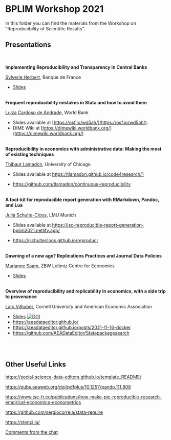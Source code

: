 # BPLIM Workshop 2021

In this folder you can find the materials from the Workshop on "Reproducibility of Scientific Results".


## Presentations

<br/>

**Implementing Reproducibility and Transparency in Central Banks**

[Sylverie Herbert](https://sylverieherbert.github.io/), Banque de France

- [Slides](https://github.com/BPLIM/Workshops/blob/master/BPLIM2021/Sylverie_Herbert_Slides.pdf)<br/><br/>

**Frequent reproducibility mistakes in Stata and how to avoid them**

[Luiza Cardoso de Andrade](https://luizaandrade.github.io/), World Bank

- Slides available at [https://osf.io/wd5ah/](https://osf.io/wd5ah/).
- DIME Wiki at [https://dimewiki.worldbank.org/](https://dimewiki.worldbank.org/)
<br/><br/>

**Reproducibility in economics with administrative data: Making the most of existing techniques**

[Thibaut Lamadon](https://www.lamadon.com/), University of Chicago

- Slides available at https://tlamadon.github.io/code4research/1

- https://github.com/tlamadon/continuous-reproducibility<br/><br/>

**A tool-kit for reproducible report generation with RMarkdown, Pandoc, and Lua** 

[Julia Schulte-Cloos](https://jschultecloos.github.io/), LMU Munich

- Slides available at https://jsc-reproducible-report-generation-bplim2021.netlify.app/

- https://jschultecloos.github.io/reproducr<br/><br/>

**Dawning of a new age? Replications Practices and Journal Data Policies**

[Marianne Saam](https://www.zbw.eu/en/marianne-saam), ZBW Leibniz Centre for Economics

- [Slides](https://github.com/BPLIM/Workshops/blob/master/BPLIM2021/Marianne_Saam_Slides.pdf)<br/><br/>

**Overview of reproducibility and replicability in economics, with a side trip to provenance**

[Lars Vilhuber](https://www.vilhuber.com/lars/), Cornell University and American Economic Association

- [Slides](https://doi.org/10.5281/zenodo.5786464) [![DOI](https://zenodo.org/badge/DOI/10.5281/zenodo.5786464.svg)](https://doi.org/10.5281/zenodo.5786464)
- https://aeadataeditor.github.io/
- https://aeadataeditor.github.io/posts/2021-11-16-docker
- https://github.com/AEADataEditor/Statapackagesearch

<br/><br/>


## Other Useful Links


https://social-science-data-editors.github.io/template_README/

https://pubs.aeaweb.org/doi/pdfplus/10.1257/pandp.111.808

https://www.tse-fr.eu/publications/how-make-pie-reproducible-research-empirical-economics-econometrics

https://github.com/sergiocorreia/stata-require

https://stenci.la/

[Comments from the chat](https://github.com/BPLIM/Workshops/blob/master/BPLIM2021/Comments_from_the_chat.pdf)



